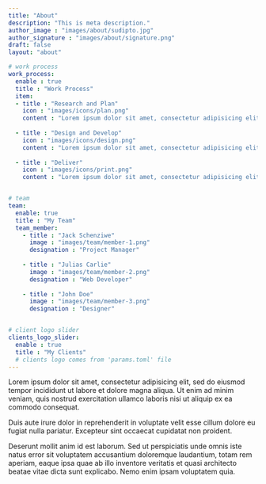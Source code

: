 ```yaml
---
title: "About"
description: "This is meta description."
author_image : "images/about/sudipto.jpg"
author_signature : "images/about/signature.png"
draft: false
layout: "about"

# work process
work_process:
  enable : true
  title : "Work Process"
  item:
  - title : "Research and Plan"
    icon : "images/icons/plan.png"
    content : "Lorem ipsum dolor sit amet, consectetur adipisicing elit, sed do eiusmod tempor incididunt ut labore et dolore magna aliqua."
    
  - title : "Design and Develop"
    icon : "images/icons/design.png"
    content : "Lorem ipsum dolor sit amet, consectetur adipisicing elit, sed do eiusmod tempor incididunt ut labore et dolore magna aliqua."
    
  - title : "Deliver"
    icon : "images/icons/print.png"
    content : "Lorem ipsum dolor sit amet, consectetur adipisicing elit, sed do eiusmod tempor incididunt ut labore et dolore magna aliqua."


# team
team:
  enable: true
  title : "My Team"
  team_member:
    - title : "Jack Schenziwe"
      image : "images/team/member-1.png"
      designation : "Project Manager"
      
    - title : "Julias Carlie"
      image : "images/team/member-2.png"
      designation : "Web Developer"
      
    - title : "John Doe"
      image : "images/team/member-3.png"
      designation : "Designer"


# client logo slider
clients_logo_slider:
  enable : true
  title : "My Clients"
  # clients logo comes from 'params.toml' file
---
```


Lorem ipsum dolor sit amet, consectetur adipisicing elit, sed do eiusmod tempor incididunt ut labore et dolore magna aliqua. Ut enim ad minim veniam, quis nostrud exercitation ullamco laboris nisi ut aliquip ex ea commodo consequat.

Duis aute irure dolor in reprehenderit in voluptate velit esse cillum dolore eu fugiat nulla pariatur. Excepteur sint occaecat cupidatat non proident.

Deserunt mollit anim id est laborum. Sed ut perspiciatis unde omnis iste natus error sit voluptatem accusantium doloremque laudantium, totam rem aperiam, eaque ipsa quae ab illo inventore veritatis et quasi architecto beatae vitae dicta sunt explicabo. Nemo enim ipsam voluptatem quia.
